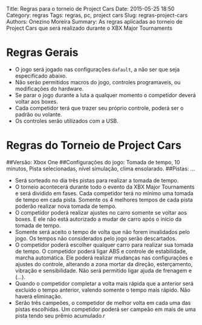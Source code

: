 Title: Regras para o torneio de Project Cars
Date: 2015-05-25 18:50
Category: regras
Tags: regras, pc, project cars
Slug: regras-project-cars
Authors: Onezino Moreira
Summary: As regras aplicadas ao torneio de Project Cars que será realizado durante o XBX Major Tournaments

# Regras Gerais
* O jogo será jogado nas configurações `dafault`, a não ser que seja especificado abaixo.
* Não serão permitidos macros do jogo, controles programaveis, ou modificações do hardware.
* Se parar o jogo durante a luta a qualquer momento o competidor deverá voltar aos boxes.
* Cada competidor terá que trazer seu próprio controle, poderá ser o padrão ou volante.
* Os controles serão utilizados com a USB.

# Regras do Torneio de Project Cars

##Versão: Xbox One
##Configurações do jogo: Tomada de tempo, 10 minutos, Pista selecionadas, nível simulação, clima ensolarado.
##Pistas: ...
* Será sorteado no dia três pistas para realizar a tomada de tempo.
* O torneio acontecerá durante todo o evento da XBX Major Tournaments e será dividido em fases. Cada competidor terá no mínimo uma tomada de tempo em cada pista. Somente os 4 melhores tempos de cada pista poderão realizar nova tomada de tempo.
* O competidor poderá realizar ajustes no carro somente se voltar aos boxes. E ele não está autorizado a mudar de carro após o início da tomada de tempo.
* Somente será aceito o tempo de volta que não forem invalidados pelo jogo. Os tempos não considerados pelo jogo serão descartados.
* O competidor poderá escolher qualquer carro para realizar sua tomada de tempo. O competidor poderá ligar ABS e controle de estabilidade, marcha automática. Ele poderá realizar mudanças nas configurações e ajustes do controle, alterando a zona mortar da direção, esterçamento, vibração e sensibilidade. Não será permitido ligar ajuda de frenagem e (...).
* Quando o competidor completar a volta mais rápida que a anterior será excluido o tempo anterior, valendo somente o tempo mais rápido. Não haverá eliminação.
* Serão três campeões, o competidor de melhor volta em cada uma das pistas escolhidas. Um competidor poderá ser campeão em mais de uma pista tendo seu prêmio acumulado.r